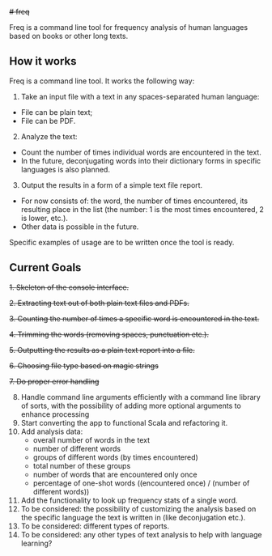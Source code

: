 ~~# freq~~

Freq is a command line tool for frequency analysis of human languages based on books or other long texts.

## How it works

Freq is a command line tool. It works the following way:

1. Take an input file with a text in any spaces-separated human language:
  - File can be plain text;
  - File can be PDF.
2. Analyze the text:
  - Count the number of times individual words are encountered in the text.
  - In the future, deconjugating words into their dictionary forms in specific languages is also planned.
3. Output the results in a form of a simple text file report.
  - For now consists of: the word, the number of times encountered, its resulting place in the list (the number: 1 is the most times encountered, 2 is lower, etc.).
  - Other data is possible in the future.

Specific examples of usage are to be written once the tool is ready.

## Current Goals

~~1. Skeleton of the console interface.~~

~~2. Extracting text out of both plain text files and PDFs.~~

~~3. Counting the number of times a specific word is encountered in the text.~~

~~4. Trimming the words (removing spaces, punctuation etc.).~~

~~5. Outputting the results as a plain text report into a file.~~

~~6. Choosing file type based on magic strings~~

~~7. Do proper error handling~~


8. Handle command line arguments efficiently with a command line library of sorts, with the possibility of adding more optional arguments to enhance processing
9. Start converting the app to functional Scala and refactoring it.
10. Add analysis data:
    - overall number of words in the text
    - number of different words
    - groups of different words (by times encountered)
    - total number of these groups
    - number of words that are encountered only once
    - percentage of one-shot words ((encountered once) / (number of different words))
11. Add the functionality to look up frequency stats of a single word.
12. To be considered: the possibility of customizing the analysis based on the specific language the text is written in (like deconjugation etc.).
13. To be considered: different types of reports.
14. To be considered: any other types of text analysis to help with language learning?